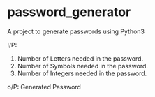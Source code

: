 # password_generator
A project to generate passwords using Python3


I/P: 
1) Number of Letters needed in the password.
2)  Number of Symbols needed in the password.
3) Number of Integers needed in the password.

o/P:
Generated Password 


